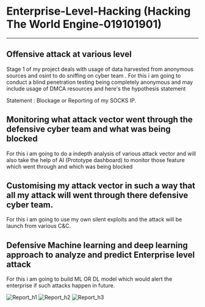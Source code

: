 # Enterprise-Level-Hacking (Hacking The World Engine-019101901)
-------------------------------------------------
Offensive attack at various level
-------------------------------------------------
Stage 1 of my project deals with usage of data harvested from anonymous sources and osint to do sniffing on cyber team .
For this i am going to conduct a blind penetration testing being completely anonymous and may include usage of DMCA resources and here's the hypothesis statement 

Statement : Blockage or Reporting of my SOCKS IP.

Monitoring what attack vector went through the defensive cyber team and what was being blocked 
----------------------------------------------------------------------------------------------------
For this i am going to do a indepth analysis of various attack vector and will also take the help of 
AI (Prototype dashboard) to monitor those feature which went through and which was being blocked

Customising my attack vector in such a way that all my attack will went through there defensive cyber team.
--------------------------------------------------------------------------------------------------------------
For this i am going to use my own silent exploits and the attack will be launch from various C&C.

Defensive  Machine learning and deep learning approach to analyze and predict Enterprise level attack 
------------------------------------------------------------------------------------------------------
For this i am going to build ML OR DL model which would alert the enterprise if such attacks happen in future.

![Report_h1](https://user-images.githubusercontent.com/55708909/92122900-a6e77080-ee19-11ea-9199-9c7537cf6a7d.png)
![Report_h2](https://user-images.githubusercontent.com/55708909/92123404-3b51d300-ee1a-11ea-89bc-1dbd54460685.png)
![Report_h3](https://user-images.githubusercontent.com/55708909/92123416-40168700-ee1a-11ea-921a-505e83f8b1f6.png)
